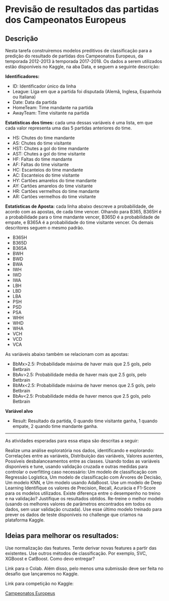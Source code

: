 # Previsão de resultados das partidas dos Campeonatos Europeus

## Descrição

Nesta tarefa construiremos modelos preditivos de classificação para a predição do resultado de partidas dos Campeonatos Europeus, da temporada 2012-2013 à temporada 2017-2018. Os dados a serem utilizados estão disponíveis no Kaggle, na aba Data, e seguem a seguinte descrição:

**Identificadores:**
- ID: Identificador único da linha
- League: Liga em que a partida foi disputada (Alemã, Inglesa, Espanhola ou Italiana)
- Date: Data da partida
- HomeTeam: Time mandante na partida
- AwayTeam: Time visitante na partida

**Estatísticas dos times:** cada uma dessas variáveis é uma lista, em que cada valor representa uma das 5 partidas anteriores do time.
- HS: Chutes do time mandante
- AS: Chutes do time visitante
- HST: Chutes a gol do time mandante
- AST: Chutes a gol do time visitante
- HF: Faltas do time mandante
- AF: Faltas do time visitante
- HC: Escanteios do time mandante
- AC: Escanteios do time visitante
- HY: Cartões amarelos do time mandante
- AY: Cartões amarelos do time visitante
- HR: Cartões vermelhos do time mandante
- AR: Cartões vermelhos do time visitante

**Estatísticas de Aposta:** cada linha abaixo descreve a probabilidade, de acordo com as apostas, de cada time vencer. Olhando para B365, B365H é a probabilidade para o time mandante vencer, B365D é a probabilidade de empate, e B365A é a probabilidade do time visitante vencer. Os demais descritores seguem o mesmo padrão.

- B365H
- B365D
- B365A
- BWH
- BWD
- BWA
- IWH
- IWD
- IWA
- LBH
- LBD
- LBA
- PSH
- PSD
- PSA
- WHH
- WHD
- WHA
- VCH
- VCD
- VCA

As variáveis abaixo também se relacionam com as apostas:

- BbMx>2.5: Probabilidade máxima de haver mais que 2.5 gols, pelo Betbrain
- BbAv>2.5: Probabilidade média de haver mais que 2.5 gols, pelo Betbrain
- BbMx<2.5: Probabilidade máxima de haver menos que 2.5 gols, pelo Betbrain
- BbAv<2.5: Probabilidade média de haver menos que 2.5 gols, pelo Betbrain

**Variável alvo**
- Result: Resultado da partida, 0 quando time visitante ganha, 1 quando empate, 2 quando time mandante ganha.

-----------

As atividades esperadas para essa etapa são descritas a seguir:

Realize uma análise exploratória nos dados, identificando e explorando:
Correlações entre as variáveis,
Distribuição das variáveis,
Valores ausentes,
Possíveis desbalanceamentos entre as classes.
Usando todas as variáveis disponíveis e tune, usando validação cruzada e outras medidas para controlar o overfitting caso necessário:
Um modelo de classificação com Regressão Logística,
Um modelo de classificação com Árvores de Decisão,
Um modelo KNN, e
Um modelo usando AdaBoost.
Use um modelo de Deep Learning
Identifique os valores de Precision, Recall, Acurácia e F1-Score para os modelos utilizados. Existe diferença entre o desempenho no treino e na validação? Justifique os resultados obtidos.
Re-treine o melhor modelo (usando os melhores valores de parâmetros encontrados em todos os dados, sem usar validação cruzada). Use esse último modelo treinado para prever os dados de teste disponíveis no challenge que criamos na plataforma Kaggle.

## Ideias para melhorar os resultados:

Use normalização das features.
Tente derivar novas features a partir das existentes.
Use outros métodos de classificação. Por exemplo, SVC, XGBoost e CatBoost.
Como devo entregar?

Link para o Colab. Além disso, pelo menos uma submissão deve ser feita no desafio que lançaremos no Kaggle.

Link para competição no Kaggle:

[Campeonatos Europeus](https://www.kaggle.com/c/ufcg-cdp-classificacao-20192)
